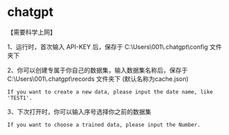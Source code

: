 # chatgpt

【需要科学上网】

1、运行时，首次输入 API-KEY 后，保存于 C:\Users\001\\.chatgpt\config 文件夹下

2、你可以创建专属于你自己的数据集，输入数据集名称后，保存于 C:\Users\001\\.chatgpt\records 文件夹下 (默认名称为cache.json)
    
    If you want to create a new data, please input the date name, like 'TEST1'.

3、下次打开时，你可以输入序号选择你之前的数据集

    If you want to choose a trained data, please input the Number.
